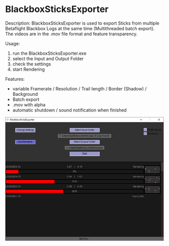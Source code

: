 # BlackboxSticksExporter
Description:
BlackboxSticksExporter is used to export Sticks from multiple Betaflight Blackbox Logs at the same time (Multithreaded batch export). The videos are in the .mov file format and feature transparency.

Usage:
1. run the BlackboxSticksExporter.exe
2. select the Input and Output Folder
3. check the settings
4. start Rendering

Features:
- variable Framerate / Resolution / Trail length / Border (Shadow) / Background
- Batch export
- .mov with alpha
- automatic shutdown / sound notification when finished



<img src="images/01.png">
